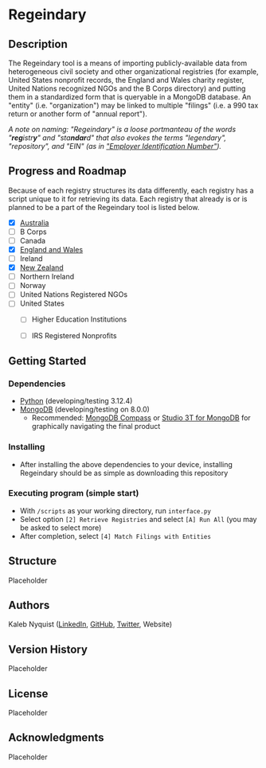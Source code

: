 # Regeindary

## Description

The Regeindary tool is a means of importing publicly-available data from heterogeneous civil society and other organizational registries 
(for example, United States nonprofit records, the England and Wales charity register, United Nations recognized NGOs and
the B Corps directory) and putting them in a standardized form that is queryable in a MongoDB database. An "entity" (i.e. "organization")
may be linked to multiple "filings" (i.e. a 990 tax return or another form of "annual report").

*A note on naming: "Regeindary" is a loose portmanteau of the words "**reg**istr**y**" and "sta**ndar**d" that also evokes the terms 
"legendary", "repository", and "EIN" (as in ["Employer Identification Number"](https://en.wikipedia.org/wiki/Employer_Identification_Number)).*


## Progress and Roadmap

Because of each registry structures its data differently, each registry has a script unique to it for retrieving its data.
Each registry that already is or is planned to be a part of the Regeindary tool is listed below.
- [X] [Australia](scripts/Australia)
- [ ] B Corps
- [ ] Canada
- [X] [England and Wales](scripts/EnglandWales)
- [ ] Ireland
- [X] [New Zealand](scripts/NewZealand)
- [ ] Northern Ireland
- [ ] Norway
- [ ] United Nations Registered NGOs
- [ ] United States
  - [ ] Higher Education Institutions
  - [ ] IRS Registered Nonprofits


## Getting Started

### Dependencies

* [Python](https://www.python.org) (developing/testing 3.12.4)
* [MongoDB](https://docs.mongodb.com/manual/installation/) (developing/testing on 8.0.0)
    * Recommended: [MongoDB Compass](https://www.mongodb.com/products/tools/compass)
      or [Studio 3T for MongoDB](https://studio3t.com) for graphically navigating the final product

### Installing

* After installing the above dependencies to your device, installing Regeindary should be as simple as downloading this
  repository

### Executing program (simple start)

* With `/scripts` as your working directory, run `interface.py`
* Select option `[2] Retrieve Registries` and select `[A] Run All` (you may be asked to select more)
* After completion, select `[4] Match Filings with Entities`

## Structure

Placeholder

## Authors

Kaleb Nyquist ([LinkedIn](https://www.linkedin.com/in/kalebnyquist/), [GitHub](https://github.com/KalebNyquist), [Twitter](https://x.com/KalebNyquist), Website)

## Version History

Placeholder

## License

Placeholder

## Acknowledgments

Placeholder